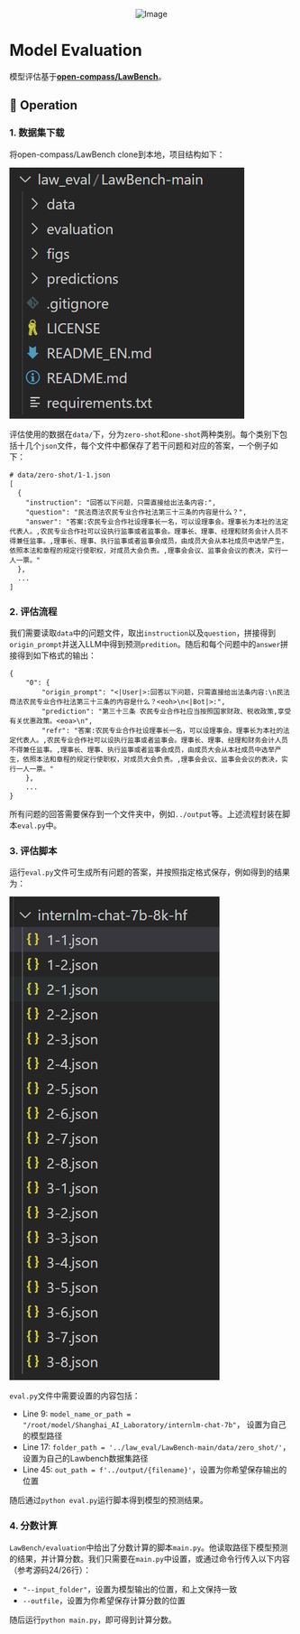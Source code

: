 <div align="center">
  
![Image](../img/logo.png)

</div><div align="left">
<h1>Model Evaluation</h1>
</div>

模型评估基于[**open-compass/LawBench**](https://github.com/open-compass/LawBench)。

## 🚩 Operation
### 1. 数据集下载
将open-compass/LawBench clone到本地，项目结构如下：

![](../img/lawbench.png)

评估使用的数据在`data/`下，分为`zero-shot`和`one-shot`两种类别。每个类别下包括十几个`json`文件，每个文件中都保存了若干问题和对应的答案，一个例子如下：
```
# data/zero-shot/1-1.json
[
  {
    "instruction": "回答以下问题，只需直接给出法条内容:",
    "question": "民法商法农民专业合作社法第三十三条的内容是什么？",
    "answer": "答案:农民专业合作社设理事长一名，可以设理事会。理事长为本社的法定代表人。,农民专业合作社可以设执行监事或者监事会。理事长、理事、经理和财务会计人员不得兼任监事。,理事长、理事、执行监事或者监事会成员，由成员大会从本社成员中选举产生，依照本法和章程的规定行使职权，对成员大会负责。,理事会会议、监事会会议的表决，实行一人一票。"
  },
  ...
]
```

### 2. 评估流程
我们需要读取`data`中的问题文件，取出`instruction`以及`question`，拼接得到`origin_prompt`并送入LLM中得到预测`predition`。随后和每个问题中的`answer`拼接得到如下格式的输出：
```
{
    "0": {
        "origin_prompt": "<|User|>:回答以下问题，只需直接给出法条内容:\n民法商法农民专业合作社法第三十三条的内容是什么？<eoh>\n<|Bot|>:",
        "prediction": "第三十三条 农民专业合作社应当按照国家财政、税收政策,享受有关优惠政策。<eoa>\n",
        "refr": "答案:农民专业合作社设理事长一名，可以设理事会。理事长为本社的法定代表人。,农民专业合作社可以设执行监事或者监事会。理事长、理事、经理和财务会计人员不得兼任监事。,理事长、理事、执行监事或者监事会成员，由成员大会从本社成员中选举产生，依照本法和章程的规定行使职权，对成员大会负责。,理事会会议、监事会会议的表决，实行一人一票。"
    },
    ...
}
```
所有问题的回答需要保存到一个文件夹中，例如`../output`等。上述流程封装在脚本`eval.py`中。

### 3. 评估脚本
运行`eval.py`文件可生成所有问题的答案，并按照指定格式保存，例如得到的结果为：

![](../img/eval_res.png)

`eval.py`文件中需要设置的内容包括：
+ Line 9: `model_name_or_path = "/root/model/Shanghai_AI_Laboratory/internlm-chat-7b"`， 设置为自己的模型路径
+ Line 17: `folder_path = '../law_eval/LawBench-main/data/zero_shot/'`，设置为自己的Lawbench数据集路径
+ Line 45: `out_path = f'../output/{filename}'`，设置为你希望保存输出的位置

随后通过`python eval.py`运行脚本得到模型的预测结果。

### 4. 分数计算
`LawBench/evaluation`中给出了分数计算的脚本`main.py`。他读取路径下模型预测的结果，并计算分数。我们只需要在`main.py`中设置，或通过命令行传入以下内容（参考源码24/26行）：

+ `"--input_folder"`，设置为模型输出的位置，和上文保持一致
+ `--outfile`，设置为你希望保存计算分数的位置

随后运行`python main.py`，即可得到计算分数。
